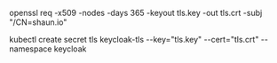 
openssl req -x509 -nodes -days 365 -keyout tls.key -out tls.crt -subj "/CN=shaun.io"

kubectl create secret tls keycloak-tls --key="tls.key" --cert="tls.crt" --namespace keycloak
